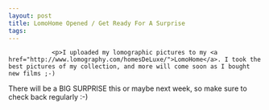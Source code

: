 ```yaml
---
layout: post
title: LomoHome Opened / Get Ready For A Surprise
tags:
---
```



                <p>I uploaded my lomographic pictures to my <a href="http://www.lomography.com/homesDeLuxe/">LomoHome</a>. I took the best pictures of my collection, and more will come soon as I bought new films ;-)
There will be a BIG SURPRISE this or maybe next week, so make sure to check back regularly :-)</p>
